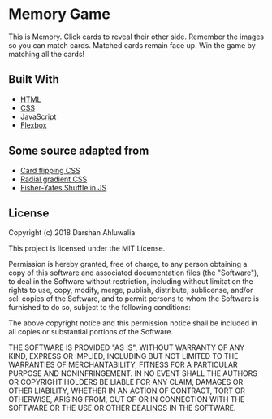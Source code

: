 # Memory Game

This is Memory. Click cards to reveal their other side. Remember the images so
you can match cards. Matched cards remain face up. Win the game by matching all
the cards!

## Built With

* [HTML](https://developer.mozilla.org/en-US/docs/Web/HTML)
* [CSS](https://developer.mozilla.org/en-US/docs/Web/CSS)
* [JavaScript](https://developer.mozilla.org/en-US/docs/Web/JavaScript)
* [Flexbox](https://developer.mozilla.org/en-US/docs/Web/CSS/CSS_Flexible_Box_Layout/Basic_Concepts_of_Flexbox)

## Some source adapted from
* [Card flipping CSS](https://www.youtube.com/watch?v=OV8MVmtgmoY)
* [Radial gradient CSS](https://www.w3schools.com/css/css3_gradients.asp)
* [Fisher-Yates Shuffle in JS](https://bost.ocks.org/mike/shuffle/)

## License

Copyright (c) 2018 Darshan Ahluwalia

This project is licensed under the MIT License.

Permission is hereby granted, free of charge, to any person obtaining a copy
of this software and associated documentation files (the "Software"), to deal
in the Software without restriction, including without limitation the rights
to use, copy, modify, merge, publish, distribute, sublicense, and/or sell
copies of the Software, and to permit persons to whom the Software is
furnished to do so, subject to the following conditions:

The above copyright notice and this permission notice shall be included in all
copies or substantial portions of the Software.

THE SOFTWARE IS PROVIDED "AS IS", WITHOUT WARRANTY OF ANY KIND, EXPRESS OR
IMPLIED, INCLUDING BUT NOT LIMITED TO THE WARRANTIES OF MERCHANTABILITY,
FITNESS FOR A PARTICULAR PURPOSE AND NONINFRINGEMENT. IN NO EVENT SHALL THE
AUTHORS OR COPYRIGHT HOLDERS BE LIABLE FOR ANY CLAIM, DAMAGES OR OTHER
LIABILITY, WHETHER IN AN ACTION OF CONTRACT, TORT OR OTHERWISE, ARISING FROM,
OUT OF OR IN CONNECTION WITH THE SOFTWARE OR THE USE OR OTHER DEALINGS IN THE
SOFTWARE.
